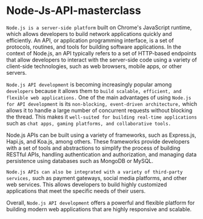 # Node-Js-API-masterclass

`Node.js is a server-side platform` built on Chrome's JavaScript runtime, which allows developers to build network applications quickly and efficiently. An API, or application programming interface, is a set of protocols, routines, and tools for building software applications. In the context of Node.js, an API typically refers to a set of HTTP-based endpoints that allow developers to interact with the server-side code using a variety of client-side technologies, such as web browsers, mobile apps, or other servers.

`Node.js API development` is becoming increasingly popular among `developers` because it allows them to `build scalable, efficient, and flexible web applications.` One of the main advantages of using `Node.js for API development` is its `non-blocking, event-driven architecture,` which allows it to handle a large number of concurrent requests without blocking the thread. This makes it `well-suited for building real-time applications` such as `chat apps, gaming platforms, and collaborative tools.`

Node.js APIs can be built using a variety of frameworks, such as Express.js, Hapi.js, and Koa.js, among others. These frameworks provide developers with a set of tools and abstractions to simplify the process of building RESTful APIs, handling authentication and authorization, and managing data persistence using databases such as MongoDB or MySQL.

`Node.js APIs can also be integrated with a variety of third-party services,` such as payment gateways, social media platforms, and other web services. This allows developers to build highly customized applications that meet the specific needs of their users.

Overall, `Node.js API development` offers a powerful and flexible platform for building modern web applications that are highly responsive and scalable.
